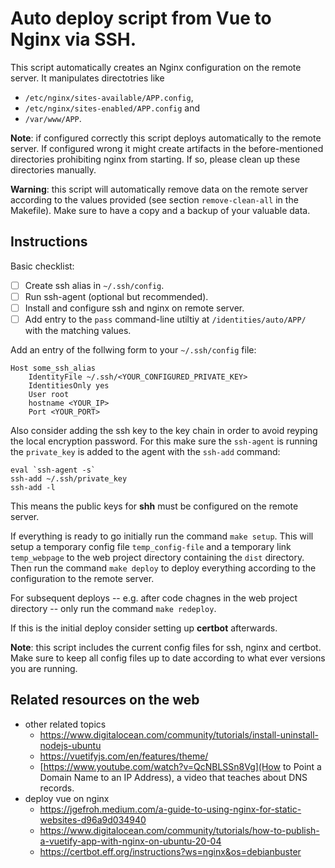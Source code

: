 
# Auto deploy script from Vue to Nginx via SSH.

This script automatically creates an Nginx configuration on the remote server.
It manipulates directotries like

 - `/etc/nginx/sites-available/APP.config`,
 - `/etc/nginx/sites-enabled/APP.config` and
 - `/var/www/APP`.

**Note**: if configured correctly this script deploys automatically to the remote server.
If configured wrong it might create artifacts in the before-mentioned directories prohibiting nginx from starting.
If so, please clean up these directories manually.

**Warning**: this script will automatically remove data on the remote server according to the values provided (see section `remove-clean-all` in the Makefile).
Make sure to have a copy and a backup of your valuable data.

## Instructions

Basic checklist:

 - [ ] Create ssh alias in `~/.ssh/config`.
 - [ ] Run ssh-agent (optional but recommended).
 - [ ] Install and configure ssh and nginx on remote server.
 - [ ] Add entry to the `pass` command-line utiltiy at `/identities/auto/APP/` with the matching values.

Add an entry of the follwing form to your `~/.ssh/config` file:

```
Host some_ssh_alias
	IdentityFile ~/.ssh/<YOUR_CONFIGURED_PRIVATE_KEY>
	IdentitiesOnly yes
	User root
	hostname <YOUR_IP>
	Port <YOUR_PORT>
```

Also consider adding the ssh key to the key chain in order to avoid reyping the local encryption password.
For this make sure the `ssh-agent` is running the `private_key` is added to the agent with the `ssh-add` command:

```
eval `ssh-agent -s`
ssh-add ~/.ssh/private_key
ssh-add -l
```

This means the public keys for **shh** must be configured on the remote server.

If everything is ready to go initially run the command `make setup`.
This will setup a temporary config file `temp_config-file` and a temporary link `temp_webpage` to the web project directory containing the `dist` directory.
Then run the command `make deploy` to deploy everything according to the configuration to the remote server.

For subsequent deploys -- e.g. after code chagnes in the web project directory -- only run the command `make redeploy`.

If this is the initial deploy consider setting up **certbot** afterwards.

**Note**: this script includes the current config files for ssh, nginx and certbot.
Make sure to keep all config files up to date according to what ever versions you are running.

## Related resources on the web

 - other related topics
   - https://www.digitalocean.com/community/tutorials/install-uninstall-nodejs-ubuntu
   - https://vuetifyjs.com/en/features/theme/
   - [https://www.youtube.com/watch?v=QcNBLSSn8Vg](How to Point a Domain Name to an IP Address), a video that teaches about DNS records.
 - deploy vue on nginx
   - https://jgefroh.medium.com/a-guide-to-using-nginx-for-static-websites-d96a9d034940
   - https://www.digitalocean.com/community/tutorials/how-to-publish-a-vuetify-app-with-nginx-on-ubuntu-20-04
   - https://certbot.eff.org/instructions?ws=nginx&os=debianbuster


